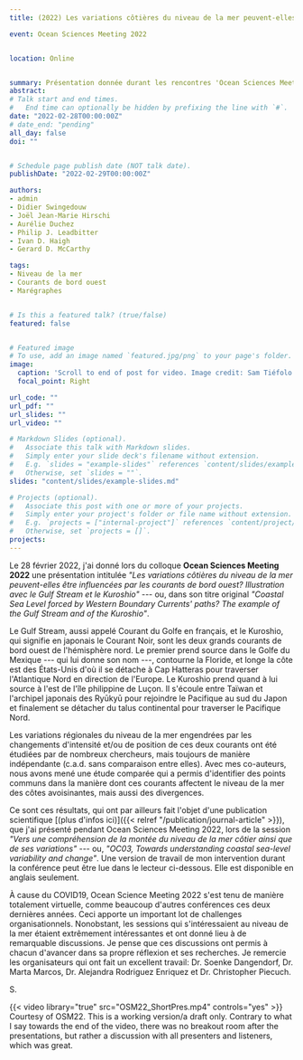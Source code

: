 ```yaml
---
title: (2022) Les variations côtières du niveau de la mer peuvent-elles être influencées par les courants de bord ouest? Illustration avec le Gulf Stream et le Kuroshio.

event: Ocean Sciences Meeting 2022


location: Online


summary: Présentation donnée durant les rencontres 'Ocean Sciences Meeting 2022'
abstract:
# Talk start and end times.
#   End time can optionally be hidden by prefixing the line with `#`.
date: "2022-02-28T00:00:00Z"
# date_end: "pending"
all_day: false
doi: ""


# Schedule page publish date (NOT talk date).
publishDate: "2022-02-29T00:00:00Z"

authors:
- admin
- Didier Swingedouw
- Joël Jean-Marie Hirschi
- Aurélie Duchez
- Philip J. Leadbitter
- Ivan D. Haigh
- Gerard D. McCarthy

tags:
- Niveau de la mer
- Courants de bord ouest
- Marégraphes


# Is this a featured talk? (true/false)
featured: false


# Featured image
# To use, add an image named `featured.jpg/png` to your page's folder.
image:
  caption: 'Scroll to end of post for video. Image credit: Sam Tiéfolo Diabaté, OSM22'
  focal_point: Right

url_code: ""
url_pdf: ""
url_slides: ""
url_video: ""

# Markdown Slides (optional).
#   Associate this talk with Markdown slides.
#   Simply enter your slide deck's filename without extension.
#   E.g. `slides = "example-slides"` references `content/slides/example-slides.md`.
#   Otherwise, set `slides = ""`.
slides: "content/slides/example-slides.md"

# Projects (optional).
#   Associate this post with one or more of your projects.
#   Simply enter your project's folder or file name without extension.
#   E.g. `projects = ["internal-project"]` references `content/project/deep-learning/index.md`.
#   Otherwise, set `projects = []`.
projects:
---
```


Le 28 février 2022, j'ai donné lors du colloque **Ocean Sciences Meeting 2022** une présentation intitulée _"Les variations côtières du niveau de la mer peuvent-elles être influencées par les courants de bord ouest? Illustration avec le Gulf Stream et le Kuroshio"_ --- ou, dans son titre original _"Coastal Sea Level forced by Western Boundary Currents' paths? The example of the Gulf Stream and of the Kuroshio"_.

Le Gulf Stream, aussi appelé Courant du Golfe en français, et le Kuroshio, qui signifie en japonais le Courant Noir, sont les deux grands courants de bord ouest de l'hémisphère nord. Le premier prend source dans le Golfe du Mexique --- qui lui donne son nom ---, contourne la Floride, et longe la côte est des États-Unis d'où il se détache à Cap Hatteras pour traverser l'Atlantique Nord en direction de l'Europe. Le Kuroshio prend quand à lui source à l'est de l'île philippine de Luçon. Il s'écoule entre Taïwan et l'archipel japonais des Ryūkyū pour rejoindre le Pacifique au sud du Japon et finalement se détacher du talus continental pour traverser le Pacifique Nord.

Les variations régionales du niveau de la mer engendrées par les changements d'intensité et/ou de position de ces deux courants ont été étudiées par de nombreux chercheurs, mais toujours de manière indépendante (c.a.d. sans comparaison entre elles). Avec mes co-auteurs, nous avons mené une étude comparée qui a permis d'identifier des points communs dans la manière dont ces courants affectent le niveau de la mer des côtes avoisinantes, mais aussi des divergences.

Ce sont ces résultats, qui ont par ailleurs fait l'objet d'une publication scientifique [(plus d'infos ici)]({{< relref "/publication/journal-article" >}}), que j'ai présenté pendant Ocean Sciences Meeting 2022, lors de la session _"Vers une compréhension de la montée du niveau de la mer côtier ainsi que de ses variations"_ --- ou, _"OC03, Towards understanding coastal sea-level variability and change"_. Une version de travail de mon intervention durant la conférence peut être lue dans le lecteur ci-dessous. Elle est disponible en anglais seulement.

À cause du COVID19, Ocean Science Meeting 2022 s'est tenu de manière totalement virtuelle, comme beaucoup d'autres conférences ces deux dernières années. Ceci apporte un important lot de challenges organisationnels. Nonobstant, les sessions qui s'intéressaient au niveau de la mer étaient extrêmement intéressantes et ont donné lieu à de remarquable discussions. Je pense que ces discussions ont permis à  chacun d'avancer dans sa propre réflexion et ses recherches. Je remercie les organisateurs qui ont fait un excellent travail: Dr. Soenke Dangendorf, Dr. Marta Marcos, Dr. Alejandra Rodriguez Enriquez et Dr. Christopher Piecuch.

S.

{{< video library="true" src="OSM22_ShortPres.mp4" controls="yes" >}}
Courtesy of OSM22. This is a working version/a draft only. Contrary to what I say towards the end of the video, there was no breakout room after the presentations, but rather a discussion with all presenters and listeners, which was great.
